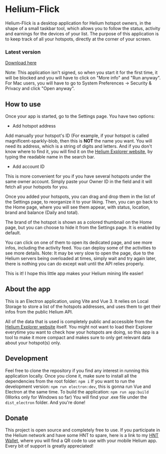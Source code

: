 # Helium-Flick

Helium-Flick is a desktop application for Helium hotspot owners, in the shape of a small taskbar tool, which allows you to follow the status, activity and earnings for the devices of your list. The purpose of this application is to keep track of all your hotspots, directly at the corner of your screen.

### Latest version

[Download here](https://github.com/justinevedovato/Helium-Flick/releases/latest)

Note: This application isn't signed, so when you start it for the first time, it will be blocked and you will have to click on "More info" and "Run anyway".
For Mac users, you will have to go to System Preferences -> Security & Privacy and click "Open anyway".

## How to use

Once your app is started, go to the Settings page.
You have two options:

- Add hotspot address

Add manually your hotspot's ID (For example, if your hotspot is called magnificent-sparkly-blob, then this is **NOT** the name you want. You will need its address, which is a string of digits and letters. And if you don't know where to find it, you will find it on the [Helium Explorer website](https://explorer.helium.com/), by typing the readable name in the search bar.

- Add account ID

This is more convenient for you if you have several hotspots under the same owner account. Simply paste your Owner ID in the field and it will fetch all your hotspots for you.

Once you added your hotspots, you can drag and drop them in the list of the Settings page, to reorganize it to your liking. Then, you can go back to the Home page, where you will see them appear, with status, location, brand and balance (Daily and total).

The brand of the hotspot is shown as a colored thumbnail on the Home page, but you can choose to hide it from the Settings page. It is enabled by default.

You can click on one of them to open its dedicated page, and see more infos, including the activity feed. You can deploy some of the activities to see more details.
Note: It may be very slow to open the page, due to the Helium servers being overloaded at times, simply wait and try again later, there is nothing you can do except wait until the API relies properly.

This is it! I hope this little app makes your Helium mining life easier!

## About the app

This is an Electron application, using Vite and Vue 3.
It relies on Local Storage to store a list of the hotspots addresses, and uses them to get their infos from the public Helium API.

All of the data that is used is completely public and accessible from the [Helium Explorer website](https://explorer.helium.com/) itself.
You might not want to load their Explorer everytime you want to check how your hotspots are doing, so this app is a tool to make it more compact and makes sure to only get relevant data about your hotspot(s) only.

## Development

Feel free to clone the repository if you find any interest in running this application locally.
Once you clone it, make sure to install all the dependencies from the root folder: `npm i`
If you want to run the development version: `npm run electron:dev`, this is gonna run Vue and Electron at the same time.
To build the application: `npm run app:build` (Works only for Windows so far)
You will find your .exe file under the `dist_electron` folder.
And you're done!

## Donate

This project is open source and completely free to use.
If you participate in the Helium network and have some HNT to spare, here is a link to my [HNT Wallet](https://explorer.helium.com/accounts/149kQ47ptZDkajLCsTg3AEX3G6qgaLBj18NBLcokjA9i4KznBVo), where you will find a QR code to use with your mobile Helium app.
Every bit of support is greatly appreciated!
